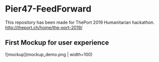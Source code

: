 # Pier47-FeedForward

This repository has been made for ThePort 2019 Humanitarian hackathon.
http://theport.ch/home/the-port-2019/

## First Mockup for user experience

![mockup](mockup_demo.png | width=100)
